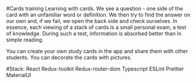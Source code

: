 #Cards training
Learning with cards. We see a question - one side of the card with an unfamiliar word or definition. We then try to find the answer on our own and, if we fail, we open the back side and check ourselves. In essence, each viewing of a stack of cards is a small personal exam, a test of knowledge. During such a test, information is absorbed better than in simple reading.

You can create your own study cards in the app and share them with other students. You can decorate the cards with pictures.

#Stack:
React
Redux-toolkit
Redux-router-dom
Typescript
ESLint
Prettier
MaterialUI